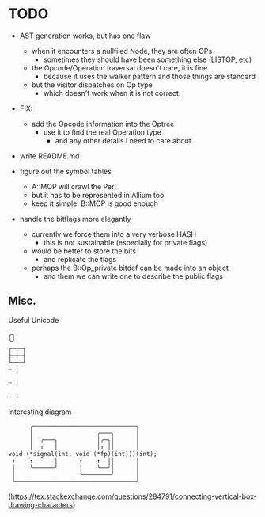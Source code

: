 <!----------------------------------------------------------------------------->
# TODO
<!----------------------------------------------------------------------------->


- AST generation works, but has one flaw
    - when it encounters a nullfiied Node, they are often OPs
        - sometimes they should have been something else (LISTOP, etc)
    - the Opcode/Operation traversal doesn't care, it is fine
        - because it uses the walker pattern and those things are standard
    - but the visitor dispatches on Op type
        - which doesn't work when it is not correct.

- FIX:
    - add the Opcode information into the Optree
        - use it to find the real Operation type
            - and any other details I need to care about



<!----------------------------------------------------------------------------->


- write README.md

- figure out the symbol tables
    - A::MOP will crawl the Perl
    - but it has to be represented in Allium too
    - keep it simple, B::MOP is good enough

- handle the bitflags more elegantly
    - currently we force them into a very verbose HASH
        - this is not sustainable (especially for private flags)
    - would be better to store the bits
        - and replicate the flags
    - perhaps the B::Op_private bitdef can be made into an object
        - and them we can write one to describe the public flags

<!----------------------------------------------------------------------------->
## Misc.
<!----------------------------------------------------------------------------->

Useful Unicode
```
╭╮
╰╯
┌─┬─┐
├─┼─┤
└─┴─┘
┈ ┊

┄ ┆

╌ ╎
```


Interesting diagram
```
      ╭─────────────────────────────╮
      │                  ╭───╮      │
      │  ╭───╮           │╭─╮│      │
      │  ↑   │           │↑ ││      │
void (*signal(int, void (*fp)(int)))(int);
 ↑    ↑      │      ↑    ↑  ││      │
 │    ╰──────╯      │    ╰──╯│      │
 │                  ╰────────╯      │
 ╰──────────────────────────────────╯
```
(https://tex.stackexchange.com/questions/284791/connecting-vertical-box-drawing-characters)
